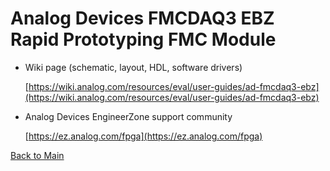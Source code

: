 Analog Devices FMCDAQ3 EBZ Rapid Prototyping FMC Module
===
    
- Wiki page (schematic, layout, HDL, software drivers)
       
    [https://wiki.analog.com/resources/eval/user-guides/ad-fmcdaq3-ebz](https://wiki.analog.com/resources/eval/user-guides/ad-fmcdaq3-ebz)

- Analog Devices EngineerZone support community
        
    [https://ez.analog.com/fpga](https://ez.analog.com/fpga)
        
        
        
        
        
[Back to Main](../../../../README.md)
